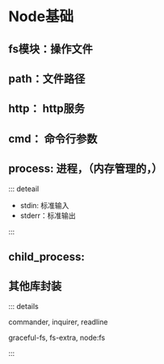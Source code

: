 # Node基础

## fs模块：操作文件

## path：文件路径

## http： http服务

## cmd： 命令行参数

## process: 进程，（内存管理的，）

::: deteail

* stdin: 标准输入
* stderr：标准输出

:::

## child_process: 

## 其他库封装

::: details

commander, inquirer, readline

graceful-fs, fs-extra, node:fs

:::
